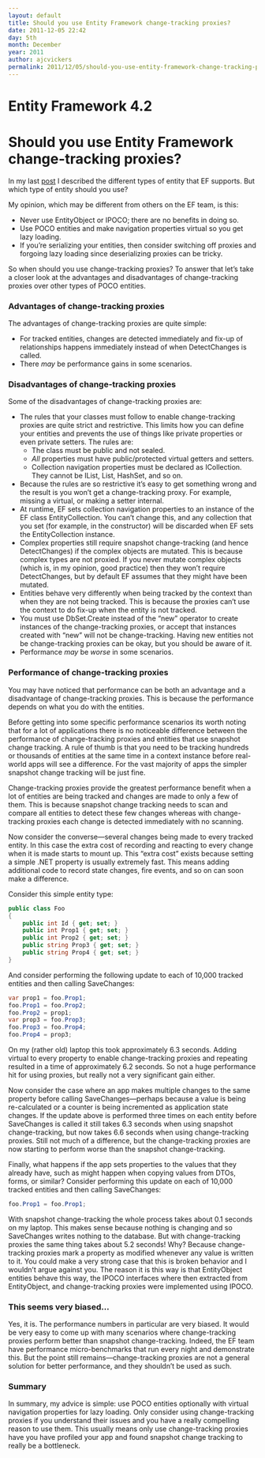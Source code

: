 ```yaml
---
layout: default
title: Should you use Entity Framework change-tracking proxies?
date: 2011-12-05 22:42
day: 5th
month: December
year: 2011
author: ajcvickers
permalink: 2011/12/05/should-you-use-entity-framework-change-tracking-proxies/
---
```


# Entity Framework 4.2
# Should you use Entity Framework change-tracking proxies?

<p>In my last <a href="/2011/12/05/entity-types-supported-by-the-entity-framework/">post</a> I described the different types of entity that EF supports. But which type of entity should you use?</p><p>My opinion, which may be different from others on the EF team, is this:</p>  <ul>   <li>Never use EntityObject or IPOCO; there are no benefits in doing so. </li>    <li>Use POCO entities and make navigation properties virtual so you get lazy loading. </li>    <li>If you’re serializing your entities, then consider switching off proxies and forgoing lazy loading since deserializing proxies can be tricky. </li> </ul>  <p>So when should you use change-tracking proxies? To answer that let’s take a closer look at the advantages and disadvantages of change-tracking proxies over other types of POCO entities.</p>  <h3>Advantages of change-tracking proxies</h3>  <p>The advantages of change-tracking proxies are quite simple:</p>  <ul>   <li>For tracked entities, changes are detected immediately and fix-up of relationships happens immediately instead of when DetectChanges is called. </li>    <li>There <em>may</em> be performance gains in some scenarios. </li> </ul>  <h3>Disadvantages of change-tracking proxies</h3>  <p>Some of the disadvantages of change-tracking proxies are:</p>  <ul>   <li>The rules that your classes must follow to enable change-tracking proxies are quite strict and restrictive. This limits how you can define your entities and prevents the use of things like private properties or even private setters. The rules are:      <ul>       <li>The class must be public and not sealed. </li>        <li><em>All </em>properties must have public/protected virtual getters and setters. </li>        <li>Collection navigation properties must be declared as ICollection<T>. They cannot be IList<T>, List<T>, HashSet<T>, and so on. </li>     </ul>   </li>    <li>Because the rules are so restrictive it’s easy to get something wrong and the result is you won’t get a change-tracking proxy. For example, missing a virtual, or making a setter internal. </li>    <li>At runtime, EF sets collection navigation properties to an instance of the EF class EntityCollection<T>. You can’t change this, and any collection that you set (for example, in the constructor) will be discarded when EF sets the EntityCollection<T> instance. </li>    <li>Complex properties still require snapshot change-tracking (and hence DetectChanges) if the complex objects are mutated. This is because complex types are not proxied. If you never mutate complex objects (which is, in my opinion, good practice) then they won’t require DetectChanges, but by default EF assumes that they might have been mutated. </li>    <li>Entities behave very differently when being tracked by the context than when they are not being tracked. This is because the proxies can’t use the context to do fix-up when the entity is not tracked. </li>    <li>You must use DbSet.Create instead of the “new” operator to create instances of the change-tracking proxies, or accept that instances created with “new” will not be change-tracking. Having new entities not be change-tracking proxies can be okay, but you should be aware of it. </li>    <li>Performance <em>may</em> be <em>worse </em>in some scenarios. </li> </ul>  <h3>Performance of change-tracking proxies</h3>  <p>You may have noticed that performance can be both an advantage and a disadvantage of change-tracking proxies. This is because the performance depends on what you do with the entities.</p>  <p>Before getting into some specific performance scenarios its worth noting that for a lot of applications there is no noticeable difference between the performance of change-tracking proxies and entities that use snapshot change tracking. A rule of thumb is that you need to be tracking hundreds or thousands of entities at the same time in a context instance before real-world apps will see a difference. For the vast majority of apps the simpler snapshot change tracking will be just fine.</p>  <p>Change-tracking proxies provide the greatest performance benefit when a lot of entities are being tracked and changes are made to only a few of them. This is because snapshot change tracking needs to scan and compare all entities to detect these few changes whereas with change-tracking proxies each change is detected immediately with no scanning.</p>  <p>Now consider the converse—several changes being made to every tracked entity. In this case the extra cost of recording and reacting to every change when it is made starts to mount up. This “extra cost” exists because setting a simple .NET property is usually extremely fast. This means adding additional code to record state changes, fire events, and so on can soon make a difference.</p>  <p>Consider this simple entity type:</p>  

``` c#
public class Foo
{
    public int Id { get; set; }
    public int Prop1 { get; set; }
    public int Prop2 { get; set; }
    public string Prop3 { get; set; }
    public string Prop4 { get; set; }
}
```

<p>And consider performing the following update to each of 10,000 tracked entities and then calling SaveChanges:</p>

``` c#
var prop1 = foo.Prop1;
foo.Prop1 = foo.Prop2;
foo.Prop2 = prop1;
var prop3 = foo.Prop3;
foo.Prop3 = foo.Prop4;
foo.Prop4 = prop3;
```

<p>On my (rather old) laptop this took approximately 6.3 seconds. Adding virtual to every property to enable change-tracking proxies and repeating resulted in a time of approximately 6.2 seconds. So not a huge performance hit for using proxies, but really not a very significant gain either.</p>  <p>Now consider the case where an app makes multiple changes to the same property before calling SaveChanges—perhaps because a value is being re-calculated or a counter is being incremented as application state changes. If the update above is performed three times on each entity before SaveChanges is called it still takes 6.3 seconds when using snapshot change-tracking, but now takes 6.6 seconds when using change-tracking proxies. Still not much of a difference, but the change-tracking proxies are now starting to perform worse than the snapshot change-tracking.</p>  <p>Finally, what happens if the app sets properties to the values that they already have, such as might happen when copying values from DTOs, forms, or similar? Consider performing this update on each of 10,000 tracked entities and then calling SaveChanges:</p>  

``` c#
foo.Prop1 = foo.Prop1;
```

<p>With snapshot change-tracking the whole process takes about 0.1 seconds on my laptop. This makes sense because nothing is changing and so SaveChanges writes nothing to the database. But with change-tracking proxies the same thing takes about 5.2 seconds! Why? Because change-tracking proxies mark a property as modified whenever any value is written to it. You could make a very strong case that this is broken behavior and I wouldn’t argue against you. The reason it is this way is that EntityObject entities behave this way, the IPOCO interfaces where then extracted from EntityObject, and change-tracking proxies were implemented using IPOCO.</p>  <h3>This seems very biased…</h3>  <p>Yes, it is. The performance numbers in particular are very biased. It would be very easy to come up with many scenarios where change-tracking proxies perform better than snapshot change-tracking. Indeed, the EF team have performance micro-benchmarks that run every night and demonstrate this. But the point still remains—change-tracking proxies are not a general solution for better performance, and they shouldn’t be used as such.</p>  <h3>Summary</h3>  <p>In summary, my advice is simple: use POCO entities optionally with virtual navigation properties for lazy loading. Only consider using change-tracking proxies if you understand their issues and you have a really compelling reason to use them. This usually means only use change-tracking proxies have you have profiled your app and found snapshot change tracking to really be a bottleneck.</p>  
